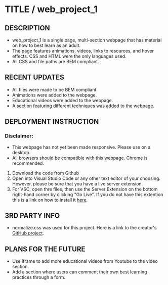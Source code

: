 # TITLE / web_project_1


## DESCRIPTION

* web_project_1 is a single page, multi-section webpage that has material on how to best learn as an adult. 
* The page features animations, videos, links to resources, and hover effects. CSS and HTML were the only languages used. 
* All CSS and file paths are BEM compliant.


## RECENT UPDATES

* All files were made to be BEM compliant.
* Animations were added to the webpage.
* Educational videos were added to the webpage.
* A section featuring different techniques was added to the webpage.


## DEPLOYMENT INSTRUCTION

### Disclaimer:
* This webpage has not yet been made responsive. Please use on a desktop.
* All browsers should be compatible with this webpage. Chrome is recommended.

1. Download the code from Github
2. Open into Visual Studio Code or any other text editor of your choosing. However, please be sure that you have a live server extension.
3. For VSC, open thre files, then use the Server Extension on the bottom right-hand corner by clicking "Go Live". If you do not have this extention this is a link on how to install it [here](https://marketplace.visualstudio.com/items?itemName=ritwickdey.LiveServer).


## 3RD PARTY INFO

* normalize.css was used for this project. Here is a link to the creator's [GitHub project](https://necolas.github.io/normalize.css/).


## PLANS FOR THE FUTURE

* Use iframe to add more educational videos from Youtube to the video section.
* Add a section where users can comment their own best learning practices through a form. 

